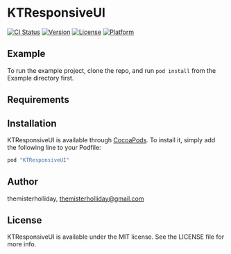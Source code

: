 # KTResponsiveUI

[![CI Status](http://img.shields.io/travis/themisterholliday/KTResponsiveUI.svg?style=flat)](https://travis-ci.org/themisterholliday/KTResponsiveUI)
[![Version](https://img.shields.io/cocoapods/v/KTResponsiveUI.svg?style=flat)](http://cocoapods.org/pods/KTResponsiveUI)
[![License](https://img.shields.io/cocoapods/l/KTResponsiveUI.svg?style=flat)](http://cocoapods.org/pods/KTResponsiveUI)
[![Platform](https://img.shields.io/cocoapods/p/KTResponsiveUI.svg?style=flat)](http://cocoapods.org/pods/KTResponsiveUI)

## Example

To run the example project, clone the repo, and run `pod install` from the Example directory first.

## Requirements

## Installation

KTResponsiveUI is available through [CocoaPods](http://cocoapods.org). To install
it, simply add the following line to your Podfile:

```ruby
pod "KTResponsiveUI"
```

## Author

themisterholliday, themisterholliday@gmail.com

## License

KTResponsiveUI is available under the MIT license. See the LICENSE file for more info.
